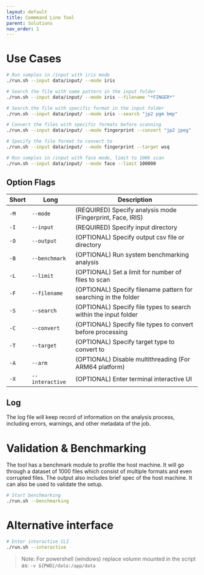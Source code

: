 ```yaml
---
layout: default
title: Commmand Line Tool
parent: Solutions
nav_order: 1
---
```


# Use Cases

``` sh
# Run samples in /input with iris mode
./run.sh --input data/input/ --mode iris

# Search the file with name pattern in the input folder
./run.sh --input data/input/ --mode iris --filename "*FINGER*"

# Search the file with specific format in the input folder
./run.sh --input data/input/ --mode iris --search "jp2 pgm bmp"

# Convert the files with specific formats before scanning
./run.sh --input data/input/ --mode fingerprint --convert "jp2 jpeg"

# Specify the file format to convert to
./run.sh --input data/input/ --mode fingerprint --target wsq

# Run samples in /input with face mode, limit to 100k scan
./run.sh --input data/input/ --mode face --limit 100000
```

## Option Flags
Short | Long            | Description
----- | --------------- | -----------
`-M`  | `--mode`        | (REQUIRED)  Specify analysis mode (Fingerprint, Face, IRIS)
`-I`  | `--input`       | (REQUIRED)  Specify input directory
`-O`  | `--output`      | (OPTIONAL)  Specify output csv file or directory
`-B`  | `--benchmark`   | (OPTIONAL)  Run system benchmarking analysis
`-L`  | `--limit`       | (OPTIONAL)  Set a limit for number of files to scan
`-F`  | `--filename`    | (OPTIONAL)  Specify filename pattern for searching in the folder
`-S`  | `--search`      | (OPTIONAL)  Specify file types to search within the input folder
`-C`  | `--convert`     | (OPTIONAL)  Specify file types to convert before processing
`-T`  | `--target`      | (OPTIONAL)  Specify target type to convert to
`-A`  | `--arm`         | (OPTIONAL)  Disable multithreading (For ARM64 platform)
`-X`  | `--interactive` | (OPTIONAL)  Enter terminal interactive UI

## Log
The log file will keep record of information on the analysis process, including errors, warnings, and other metadata of the job.

# Validation & Benchmarking

The tool has a benchmark module to profile the host machine. It will go through a dataset of 1000 files which consist of multiple formats and even corrupted files. The output also includes brief spec of the host machine. It can also be used to validate the setup.

``` sh
# Start benchmarking
./run.sh --benchmarking
```

# Alternative interface
``` sh
# Enter interactive CLI
./run.sh --interactive
```

> Note: For powershell (windows) replace volumn mounted in the script as: `-v ${PWD}/data:/app/data`
